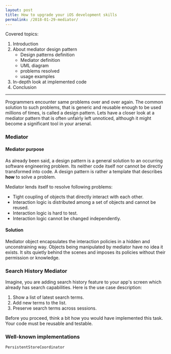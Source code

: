 ```yaml
---
layout: post
title: How to upgrade your iOS development skills
permalink: /2018-01-29-mediator/
---
```


Covered topics:
1. Introduction
2. About mediator design pattern
    * Design patterns definition
    * Mediator definition
    * UML diagram
    * problems resolved
    * usage examples
3. In-depth look at implemented code
4. Conclusion

---

Programmers encounter same problems over and over again. The common solution to such problems, that is generic and reusable enough to be used millions of times, is called a design pattern. Lets have a closer look at a mediator pattern that is often unfairly left unnoticed, although it might become a significant tool in your arsenal.

### Mediator

#### Mediator purpose

As already been said, a design pattern is a general solution to an occurring software engineering problem. Its neither code itself nor cannot be directly transformed into code. A design pattern is rather a template that describes **how** to solve a problem.

Mediator lends itself to resolve following problems:
* Tight coupling of objects that directly interact with each other.
* Interaction logic is distributed among a set of objects and cannot be reused.
* Interaction logic is hard to test.
* Interaction logic cannot be changed independently.

#### Solution

Mediator object encapsulates the interaction policies in a hidden and unconstraining way. Objects being manipulated by mediator have no idea it exists. It sits quietly behind the scenes and imposes its policies without their permission or knowledge.

### Search History Mediator

Imagine, you are adding search history feature to your app's screen which already has search capabilities. Here is the use case description:
1. Show a list of latest search terms.
2. Add new terms to the list.
3. Preserve search terms across sessions.

Before you proceed, think a bit how you would have implemented this task. Your code must be reusable and testable.

### Well-known implementations

`PersistentStoreCoordinator`